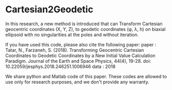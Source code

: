 # Cartesian2Geodetic
In this research, a new method is introduced that can Transform Cartesian geocentric coordinates (X, Y, Z), to geodetic coordinates (φ, λ, h) on biaxial ellipsoid with no singularities at the poles and without iteration.

If you have used this code, please also cite the following paper:
paper : Tatar, N., Farzaneh, S. (2018). Transforming Geocentric Cartesian 
Coordinates to Geodetic Coordinates by a New Initial Value Calculation Paradigm.
Journal of the Earth and Space Physics, 44(4), 19-28. 
doi: 10.22059/jesphys.2018.246251.1006946
data :  2018

We share python and Matlab code of this paper. These codes are allowed to use only for research purposes, and we don't provide any warranty.
